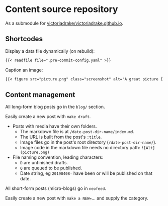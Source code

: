 # Content source repository

As a submodule for [victoriadrake/victoriadrake.github.io](https://github.com/victoriadrake/victoriadrake.github.io).

## Shortcodes

Display a data file dynamically (on rebuild):

```md
{{< readfile file=".pre-commit-config.yaml" >}}
```

Caption an image:

```md
{{< figure src="picture.png" class="screenshot" alt="A great picture I drew" caption="A funny caption" >}}
```

## Content management

All long-form blog posts go in the `blog/` section.

Easily create a new post with `make draft`.

* Posts with media have their own folders.
    * The markdown file is at `/date-post-dir-name/index.md`.
    * The URL is built from the post's `:title`.
    * Image files go in the post's root directory (`/date-post-dir-name/`).
    * Image code in the markdown file needs no directory path: `![Alt](picture.png)`
* File naming convention, leading characters:
    * `D` are unfinished drafts.
    * `Q` are queued to be published.
    * Date string, eg `20190408-` have been or will be published on that date.

All short-form posts (micro-blogs) go in `neofeed`.

Easily create a new post with `make a NEW=`... and supply the category.
